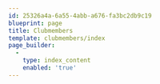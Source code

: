 ```yaml
---
id: 25326a4a-6a55-4abb-a676-fa3bc2db9c19
blueprint: page
title: Clubmembers
template: clubmembers/index
page_builder:
  -
    type: index_content
    enabled: 'true'
---
```

